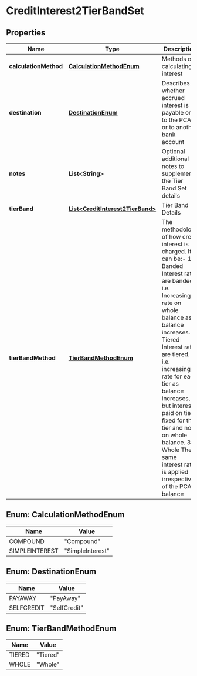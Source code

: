 
# CreditInterest2TierBandSet

## Properties
Name | Type | Description | Notes
------------ | ------------- | ------------- | -------------
**calculationMethod** | [**CalculationMethodEnum**](#CalculationMethodEnum) | Methods of calculating interest |  [optional]
**destination** | [**DestinationEnum**](#DestinationEnum) | Describes whether accrued interest is payable only to the PCA or to another bank account |  [optional]
**notes** | **List&lt;String&gt;** | Optional additional notes to supplement the Tier Band Set details |  [optional]
**tierBand** | [**List&lt;CreditInterest2TierBand&gt;**](CreditInterest2TierBand.md) | Tier Band Details | 
**tierBandMethod** | [**TierBandMethodEnum**](#TierBandMethodEnum) | The methodology of how credit interest is charged. It can be:-  1. Banded Interest rates are banded. i.e. Increasing rate on whole balance as balance increases.  2. Tiered Interest rates are tiered. i.e. increasing rate for each tier as balance increases, but interest paid on tier fixed for that tier and not on whole balance.  3. Whole The same interest rate is applied irrespective of the PCA balance | 


<a name="CalculationMethodEnum"></a>
## Enum: CalculationMethodEnum
Name | Value
---- | -----
COMPOUND | &quot;Compound&quot;
SIMPLEINTEREST | &quot;SimpleInterest&quot;


<a name="DestinationEnum"></a>
## Enum: DestinationEnum
Name | Value
---- | -----
PAYAWAY | &quot;PayAway&quot;
SELFCREDIT | &quot;SelfCredit&quot;


<a name="TierBandMethodEnum"></a>
## Enum: TierBandMethodEnum
Name | Value
---- | -----
TIERED | &quot;Tiered&quot;
WHOLE | &quot;Whole&quot;



